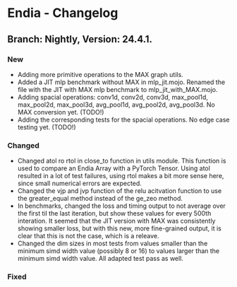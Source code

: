 # Endia - Changelog

## Branch: Nightly, Version: 24.4.1.

### **New**

- Adding more primitive operations to the MAX graph utils.
- Added a JIT mlp benchmark without MAX in mlp_jit.mojo. Renamed the file with the JIT with MAX mlp benchmark to mlp_jit_with_MAX.mojo.
- Adding spacial operations: conv1d, conv2d, conv3d, max_pool1d, max_pool2d, max_pool3d, avg_pool1d, avg_pool2d, avg_pool3d. No MAX conversion yet. (TODO!)
- Adding the corresponding tests for the spacial operations. No edge case testing yet. (TODO!)

### **Changed**

- Changed atol ro rtol in close_to function in utils module. This function is used to compare an Endia Array with a PyTorch Tensor. Using atol resulted in a lot of test failures, using rtol makes a bit more sense here, since small numerical errors are expected.
- Changed the vjp and jvp function of the relu acitvation function to use the greater_equal method instead of the ge_zeo method.
- In benchmarks, changed the loss and timing output to not average over the first til the last iteration, but show these values for every 500th interation. It seemed that the JIT version with MAX was consistently showing smaller loss, but with this new, more fine-grained output, it is clear that this is not the case, which is a releave.
- Changed the dim sizes in most tests from values smaller than the minimum simd width value (possibly 8 or 16) to values larger than the minimum simd width value. All adapted test pass as well.

### **Fixed**